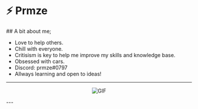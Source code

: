 # ⚡️ Prmze
## A bit about me;
- Love to help others.
- Chill with everyone.
- Critisism is key to help me improve my skills and knowledge base.
- Obsessed with cars.
- Discord: prmze#0797
- Allways learning and open to ideas!
---
<p align="center" width="100%"><img alt="GIF" src="https://media.giphy.com/media/80Cdy9EteIuOc/giphy.gif"/></p>
---
